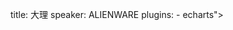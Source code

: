 title: 大理
speaker: ALIENWARE
plugins:
    - echarts">
<slide class="bg-black-blue aligncenter" image="https://gulimall-chenbaitao.oss-cn-hangzhou.aliyuncs.com/typora/5a2d4bb581c6eb77c7d5216b.jpg">
<slide class="bg-black-blue aligncenter" image="https://gulimall-chenbaitao.oss-cn-hangzhou.aliyuncs.com/typora/b2a94e73a306003edc2b2534.jpg">
<slide class="bg-black-blue aligncenter" image="https://gulimall-chenbaitao.oss-cn-hangzhou.aliyuncs.com/typora/8f9b421d909f77b4ba6c877f.jpg">
<slide class="bg-black-blue aligncenter" image="https://gulimall-chenbaitao.oss-cn-hangzhou.aliyuncs.com/typora/f37a4609b11b5e82d098593e.jpg">
<slide class="bg-black-blue aligncenter" image="https://gulimall-chenbaitao.oss-cn-hangzhou.aliyuncs.com/typora/7cf7427a8386a94d7448050b.jpg">
<slide class="bg-black-blue aligncenter" image="https://gulimall-chenbaitao.oss-cn-hangzhou.aliyuncs.com/typora/96e24efa9867a1511b6f3846.jpg">
<slide class="bg-black-blue aligncenter" image="https://gulimall-chenbaitao.oss-cn-hangzhou.aliyuncs.com/typora/e1c64cebb41476a70aac471a.jpg">
<slide class="bg-black-blue aligncenter" image="https://gulimall-chenbaitao.oss-cn-hangzhou.aliyuncs.com/typora/6d8d43bdac3260e85df4f03d.jpg">
<slide class="bg-black-blue aligncenter" image="https://gulimall-chenbaitao.oss-cn-hangzhou.aliyuncs.com/typora/4c7d47419e58f20413bb5736.jpg">
<slide class="bg-black-blue aligncenter" image="https://gulimall-chenbaitao.oss-cn-hangzhou.aliyuncs.com/typora/7be84453b1e9e30759f1dd00.jpg">
<slide class="bg-black-blue aligncenter" image="https://gulimall-chenbaitao.oss-cn-hangzhou.aliyuncs.com/typora/2911421b9c3107aa211d62c0.jpg">
<slide class="bg-black-blue aligncenter" image="https://gulimall-chenbaitao.oss-cn-hangzhou.aliyuncs.com/typora/ae744c3ea7b7a3c5f578d28c.jpg">
<slide class="bg-black-blue aligncenter" image="https://gulimall-chenbaitao.oss-cn-hangzhou.aliyuncs.com/typora/43714cc4a9a946aa039f01d0.jpg">
<slide class="bg-black-blue aligncenter" image="https://gulimall-chenbaitao.oss-cn-hangzhou.aliyuncs.com/typora/f0ee4d1c8e530739539b9c2b.jpg">
<slide class="bg-black-blue aligncenter" image="https://gulimall-chenbaitao.oss-cn-hangzhou.aliyuncs.com/typora/41b8471aad8fc7d6fa154740.jpg">
<slide class="bg-black-blue aligncenter" image="tao.oss-cn-hangzhou.aliyuncs.com/typora/41b8471aad8fc7d6fa154740.jpg">
<slide class="bg-black-blue aligncenter" image="https://gulimall-chenbaitao.oss-cn-hangzhou.aliyuncs.com/typora/c11e4f42ac0358cf5cae8bf7.jpg">
